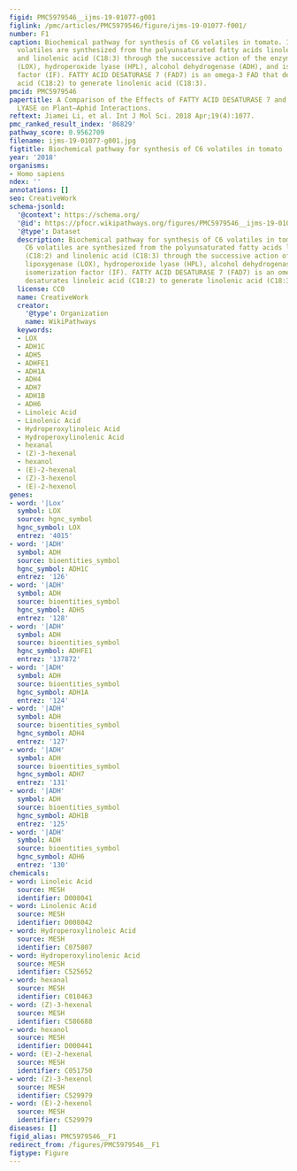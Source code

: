 ```yaml
---
figid: PMC5979546__ijms-19-01077-g001
figlink: /pmc/articles/PMC5979546/figure/ijms-19-01077-f001/
number: F1
caption: Biochemical pathway for synthesis of C6 volatiles in tomato. In tomato, C6
  volatiles are synthesized from the polyunsaturated fatty acids linoleic acid (C18:2)
  and linolenic acid (C18:3) through the successive action of the enzymes lipoxygenase
  (LOX), hydroperoxide lyase (HPL), alcohol dehydrogenase (ADH), and isomerization
  factor (IF). FATTY ACID DESATURASE 7 (FAD7) is an omega-3 FAD that desaturates linoleic
  acid (C18:2) to generate linolenic acid (C18:3).
pmcid: PMC5979546
papertitle: A Comparison of the Effects of FATTY ACID DESATURASE 7 and HYDROPEROXIDE
  LYASE on Plant–Aphid Interactions.
reftext: Jiamei Li, et al. Int J Mol Sci. 2018 Apr;19(4):1077.
pmc_ranked_result_index: '86829'
pathway_score: 0.9562709
filename: ijms-19-01077-g001.jpg
figtitle: Biochemical pathway for synthesis of C6 volatiles in tomato
year: '2018'
organisms:
- Homo sapiens
ndex: ''
annotations: []
seo: CreativeWork
schema-jsonld:
  '@context': https://schema.org/
  '@id': https://pfocr.wikipathways.org/figures/PMC5979546__ijms-19-01077-g001.html
  '@type': Dataset
  description: Biochemical pathway for synthesis of C6 volatiles in tomato. In tomato,
    C6 volatiles are synthesized from the polyunsaturated fatty acids linoleic acid
    (C18:2) and linolenic acid (C18:3) through the successive action of the enzymes
    lipoxygenase (LOX), hydroperoxide lyase (HPL), alcohol dehydrogenase (ADH), and
    isomerization factor (IF). FATTY ACID DESATURASE 7 (FAD7) is an omega-3 FAD that
    desaturates linoleic acid (C18:2) to generate linolenic acid (C18:3).
  license: CC0
  name: CreativeWork
  creator:
    '@type': Organization
    name: WikiPathways
  keywords:
  - LOX
  - ADH1C
  - ADH5
  - ADHFE1
  - ADH1A
  - ADH4
  - ADH7
  - ADH1B
  - ADH6
  - Linoleic Acid
  - Linolenic Acid
  - Hydroperoxylinoleic Acid
  - Hydroperoxylinolenic Acid
  - hexanal
  - (Z)-3-hexenal
  - hexanol
  - (E)-2-hexenal
  - (Z)-3-hexenol
  - (E)-2-hexenol
genes:
- word: '|Lox'
  symbol: LOX
  source: hgnc_symbol
  hgnc_symbol: LOX
  entrez: '4015'
- word: '|ADH'
  symbol: ADH
  source: bioentities_symbol
  hgnc_symbol: ADH1C
  entrez: '126'
- word: '|ADH'
  symbol: ADH
  source: bioentities_symbol
  hgnc_symbol: ADH5
  entrez: '128'
- word: '|ADH'
  symbol: ADH
  source: bioentities_symbol
  hgnc_symbol: ADHFE1
  entrez: '137872'
- word: '|ADH'
  symbol: ADH
  source: bioentities_symbol
  hgnc_symbol: ADH1A
  entrez: '124'
- word: '|ADH'
  symbol: ADH
  source: bioentities_symbol
  hgnc_symbol: ADH4
  entrez: '127'
- word: '|ADH'
  symbol: ADH
  source: bioentities_symbol
  hgnc_symbol: ADH7
  entrez: '131'
- word: '|ADH'
  symbol: ADH
  source: bioentities_symbol
  hgnc_symbol: ADH1B
  entrez: '125'
- word: '|ADH'
  symbol: ADH
  source: bioentities_symbol
  hgnc_symbol: ADH6
  entrez: '130'
chemicals:
- word: Linoleic Acid
  source: MESH
  identifier: D008041
- word: Linolenic Acid
  source: MESH
  identifier: D008042
- word: Hydroperoxylinoleic Acid
  source: MESH
  identifier: C075807
- word: Hydroperoxylinolenic Acid
  source: MESH
  identifier: C525652
- word: hexanal
  source: MESH
  identifier: C010463
- word: (Z)-3-hexenal
  source: MESH
  identifier: C586688
- word: hexanol
  source: MESH
  identifier: D000441
- word: (E)-2-hexenal
  source: MESH
  identifier: C051750
- word: (Z)-3-hexenol
  source: MESH
  identifier: C529979
- word: (E)-2-hexenol
  source: MESH
  identifier: C529979
diseases: []
figid_alias: PMC5979546__F1
redirect_from: /figures/PMC5979546__F1
figtype: Figure
---
```

